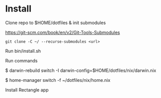 # Install


Clone repo to $HOME/dotfiles & init submodules

https://git-scm.com/book/en/v2/Git-Tools-Submodules

```
git clone -C ~/ --recurse-submodules <url> 

```

Run bin/install.sh


Run commands

$ darwin-rebuild switch -I darwin-config=$HOME/dotfiles/nix/darwin.nix

$ home-manager switch -f ~/dotfiles/nix/home.nix

Install Rectangle app
